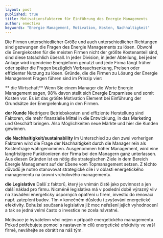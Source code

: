 ```yaml
---
layout: post
published: true
title: Motivationsfaktoren für Einführung des Energie Managements
author: enectiva
keywords: "Energie Management, Motivation, Kosten, Nachhaltigkeit"
---
```


Die Firmen unterschiedlicher Größe und auch unterschiedlicher Richtungen sind gezwungen die Fragen des Energie Managements zu lösen. Obwohl die Energiekosten für die meisten Firmen nicht der größte Kostenanteil sind, sind diese tatsächlich überall. In jeder Division, in jeder Abteilung, bei jeder Anlage wird irgendeine Energieform genutzt und jede Firma fängt früher oder später die Fragen bezüglich Verbrauchsenkung, Preisen oder effizienter Nutzung zu lösen. Gründe, die die Firmen zu Lösung der Energie Management Fragen führen sind im Prinzip vier:

** die Wirtschaft**
Wenn Sie einem Manager die Worte Energie Management sagen, 98% davon stellt sich Energie Ersparnisse und somit Kosten vor. Es ist das größte Motivation Element bei Einführung der Grundsätze der Energielenkung in den Firmen.

**der Kunde**
Niedrigere Betriebskosten und effiziente Herstellung sind Faktoren, die mehr finanzielle Mittel in die Entwicklung, in das Marketing und Geschäft bringen. Also Möglichkeiten neue Märkte und hier die Kunden gewinnen.

**die Nachhaltigkeit/sustainability**
Im Unterschied zu den zwei vorherigen Faktoren wird die Frage der Nachhaltigkeit durch die Manager rein als Kostenfrage wahrgenommen. Ausgenommen höher Management, wird eine langfristigere Funktionieren der Firma  bei den Managern ganz unterlassen. Aus diesen Gründen ist es nötig die strategischen Ziele in dem Bereich Energie Management auf der Ebene vom Topmanagement setzen. Z těchto důvodů je nutno stanovovat strategické cíle i v oblasti energetického managementu na úrovni vrcholového managementu.

**die Legislative**
Další z faktorů, který je vnímán čistě jako povinnost a jen další náklad pro firmu. Nicméně legislativa má v poslední době výrazný vliv na zavádění energeticky úsporných opatření u firem, investic do renovací např. zateplení budov. Tím  v konečném důsledu i zvyšování energetické efektivity. Bohužel současná legislativa již moc neřešení jejich vyhodnocení a tak se jedná velmi často o investice ne zcela návratné.

Motivace je hybatelem věcí nejen v případě energetického managementu. Pokud potřebujete pomoci s nastavením cílů energetické efektivity ve vaší firmě, neváhejte se obrátit na náš tým.
